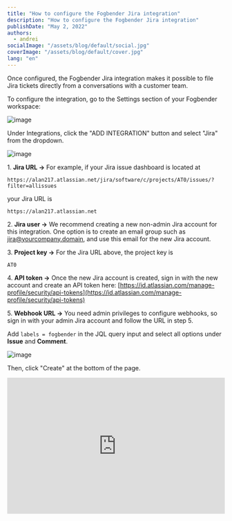 ```yaml
---
title: "How to configure the Fogbender Jira integration"
description: "How to configure the Fogbender Jira integration"
publishDate: "May 2, 2022"
authors:
  - andrei
socialImage: "/assets/blog/default/social.jpg"
coverImage: "/assets/blog/default/cover.jpg"
lang: "en"
---
```


Once configured, the Fogbender Jira integration makes it possible to file Jira tickets directly from a conversations with a customer team.

To configure the integration, go to the Settings section of your Fogbender workspace:

![image](https://fogbender-blog.s3.amazonaws.com/home-settings-link.png)

Under Integrations, click the "ADD INTEGRATION" button and select "Jira" from the dropdown.

![image](https://fogbender-blog.s3.amazonaws.com/jira-modal.png)

1\. **Jira URL →** For example, if your Jira issue dashboard is located at

    https://alan217.atlassian.net/jira/software/c/projects/AT0/issues/?filter=allissues

your Jira URL is

    https://alan217.atlassian.net

2\. **Jira user →** We recommend creating a new non-admin Jira account for this integration. One option is to create an email group such as jira@yourcompany.domain, and use this email for the new Jira account.

3\. **Project key →** For the Jira URL above, the project key is

    AT0

4\. **API token →** Once the new Jira account is created, sign in with the new account and create an API token here: [https://id.atlassian.com/manage-profile/security/api-tokens](https://id.atlassian.com/manage-profile/security/api-tokens)

5\. **Webhook URL →** You need admin privileges to configure webhooks, so sign in with your admin Jira account and follow the URL in step 5.

Add `labels = fogbender` in the JQL query input and select all options under **Issue** and **Comment**.

![image](https://fogbender-blog.s3.amazonaws.com/jira-webhook-setup.png)

Then, click "Create" at the bottom of the page.

<div style="position: relative; padding-bottom: 62.5%; height: 0;"><iframe src="https://www.loom.com/embed/c3d140e970da469490c0b3199bc13f78" frameborder="0" webkitallowfullscreen mozallowfullscreen allowfullscreen style="position: absolute; top: 0; left: 0; width: 100%; height: 100%;"></iframe></div>

